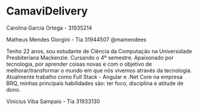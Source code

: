 # CamaviDelivery


Carolina Garcia Ortega - 31935214

Matheus Mendes Giorgini - Tia 31944507 @mamendees

Tenho 22 anos, sou estudante de Ciência da Computação na Universidade Presbiteriana Mackenzie. Cursando o 4º semestre.
Apaixonado por tecnologia, por aprender coisas novas e com o objetivo de melhorar/transformar o mundo em que nós vivemos através da tecnologia.
Atualmente trabalho como Full Stack - Angular e .Net Core na empresa BRQ, minhas principais habilidades são: ter foco, disciplina e atitude de dono.



Vinicius Viba Sampaio - Tia 31933130




